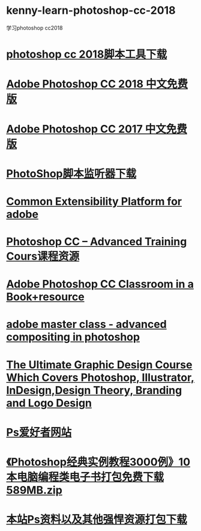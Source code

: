 # kenny-learn-photoshop-cc-2018
学习photoshop cc2018
# <a href="https://github.com/Adobe-CEP/CEP-Resources/tree/master/ExtendScript-Toolkit">photoshop cc 2018脚本工具下载</a>
# <a href="http://www.uzzf.com/soft/381510.html">Adobe Photoshop CC 2018 中文免费版</a>
# <a href="https://www.wrfou.com/ps-cc-2017.html">Adobe Photoshop CC 2017 中文免费版</a>
# <a href="https://download.adobe.com/pub/adobe/photoshop/win/13.x/Win_Scripting_Plug-In.zip">PhotoShop脚本监听器下载</a>
# <a href="https://github.com/Adobe-CEP/CEP-Resources">Common Extensibility Platform for adobe</a>
# <a href="https://github.com/grimgoon/Photoshop-CC-Advanced-Training-Course">Photoshop CC – Advanced Training Cours课程资源</a>
# <a href="https://www.academia.edu/34453861/Adobe_Photoshop_CC_Classroom_in_a_Book">Adobe Photoshop CC Classroom in a Book+resource</a>
# <a href="http://repo.darmajaya.ac.id/5594/1/Adobe%20Master%20Class_%20Advanced%20Compositing%20in%20Adobe%20Photoshop%20CC_%20Bringing%20the%20Impossible%20to%20Reality%2C%202nd%20Edition%20%28%20PDFDrive%20%29.pdf">adobe master class - advanced compositing in photoshop</a>
# <a href="https://github.com/thijsBoet/graphic-design-masterclass">The Ultimate Graphic Design Course Which Covers Photoshop, Illustrator, InDesign,Design Theory, Branding and Logo Design</a>
# <a href="http://www.psahz.com/">Ps爱好者网站</a>
# <a href="https://u062.com/file/133802-222492734">《Photoshop经典实例教程3000例》10本电脑编程类电子书打包免费下载589MB.zip</a>
# <a href="http://mydbfx.com/?p=5364">本站Ps资料以及其他强悍资源打包下载</a>
<a href=""></a>
<a href=""></a>
<a href=""></a>
<a href=""></a>
<a href=""></a>
<a href=""></a>
<a href=""></a>
<a href=""></a>
<a href=""></a>
<a href=""></a>
